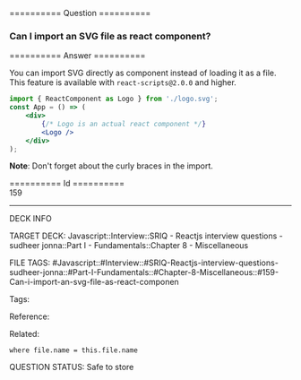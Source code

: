 ========== Question ==========  

### Can I import an SVG file as react component?  

========== Answer ==========  

You can import SVG directly as component instead of loading it as a file. This
feature is available with `react-scripts@2.0.0` and higher.

```jsx
import { ReactComponent as Logo } from './logo.svg';
const App = () => (
    <div>
        {/* Logo is an actual react component */}
        <Logo />
    </div>
);
```

**Note**: Don't forget about the curly braces in the import.

========== Id ==========  
159

---

DECK INFO

TARGET DECK: Javascript::Interview::SRIQ - Reactjs interview questions - sudheer jonna::Part I - Fundamentals::Chapter 8 - Miscellaneous

FILE TAGS: #Javascript::#Interview::#SRIQ-Reactjs-interview-questions-sudheer-jonna::#Part-I-Fundamentals::#Chapter-8-Miscellaneous::#159-Can-i-import-an-svg-file-as-react-componen

Tags:

Reference:

Related:

```dataview
where file.name = this.file.name
```
QUESTION STATUS: Safe to store
